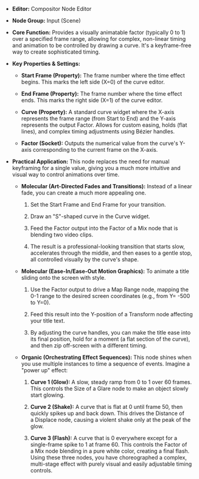 - **Editor:** Compositor Node Editor
    
- **Node Group:** Input (Scene)
    
- **Core Function:** Provides a visually animatable factor (typically 0 to 1) over a specified frame range, allowing for complex, non-linear timing and animation to be controlled by drawing a curve. It's a keyframe-free way to create sophisticated timing.
    
- **Key Properties & Settings:**
    
    - **Start Frame (Property):** The frame number where the time effect begins. This marks the left side (X=0) of the curve editor.
        
    - **End Frame (Property):** The frame number where the time effect ends. This marks the right side (X=1) of the curve editor.
        
    - **Curve (Property):** A standard curve widget where the X-axis represents the frame range (from Start to End) and the Y-axis represents the output Factor. Allows for custom easing, holds (flat lines), and complex timing adjustments using Bézier handles.
        
    - **Factor (Socket):** Outputs the numerical value from the curve's Y-axis corresponding to the current frame on the X-axis.
        
- **Practical Application:** This node replaces the need for manual keyframing for a single value, giving you a much more intuitive and visual way to control animations over time.
    
    - **Molecular (Art-Directed Fades and Transitions):** Instead of a linear fade, you can create a much more appealing one.
        
        1. Set the Start Frame and End Frame for your transition.
            
        2. Draw an "S"-shaped curve in the Curve widget.
            
        3. Feed the Factor output into the Factor of a Mix node that is blending two video clips.
            
        4. The result is a professional-looking transition that starts slow, accelerates through the middle, and then eases to a gentle stop, all controlled visually by the curve's shape.
            
    - **Molecular (Ease-In/Ease-Out Motion Graphics):** To animate a title sliding onto the screen with style.
        
        1. Use the Factor output to drive a Map Range node, mapping the 0-1 range to the desired screen coordinates (e.g., from Y= -500 to Y=0).
            
        2. Feed this result into the Y-position of a Transform node affecting your title text.
            
        3. By adjusting the curve handles, you can make the title ease into its final position, hold for a moment (a flat section of the curve), and then zip off-screen with a different timing.
            
    - **Organic (Orchestrating Effect Sequences):** This node shines when you use multiple instances to time a sequence of events. Imagine a "power up" effect:
        
        1. **Curve 1 (Glow):** A slow, steady ramp from 0 to 1 over 60 frames. This controls the Size of a Glare node to make an object slowly start glowing.
            
        2. **Curve 2 (Shake):** A curve that is flat at 0 until frame 50, then quickly spikes up and back down. This drives the Distance of a Displace node, causing a violent shake only at the peak of the glow.
            
        3. **Curve 3 (Flash):** A curve that is 0 everywhere except for a single-frame spike to 1 at frame 60. This controls the Factor of a Mix node blending in a pure white color, creating a final flash.  
            Using these three nodes, you have choreographed a complex, multi-stage effect with purely visual and easily adjustable timing controls.